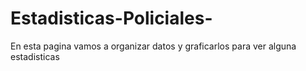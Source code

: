 # Estadisticas-Policiales-
En esta pagina vamos a organizar datos y graficarlos para ver alguna estadisticas
